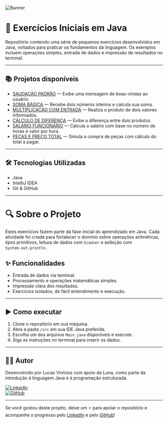 ![Banner](https://github.com/LucVinicius-DEV/java-ezercicios-iniciais/blob/main/banner.png)

# 🧪 Exercícios Iniciais em Java

Repositório contendo uma série de pequenos exercícios desenvolvidos em Java, voltados para praticar os fundamentos da linguagem. Os exemplos incluem operações simples, entrada de dados e impressão de resultados no terminal.

---

## 📚 Projetos disponíveis

- [SAUDAÇÃO PADRÃO](./src) — Exibe uma mensagem de boas-vindas ao usuário.
- [SOMA BÁSICA](./src) — Recebe dois números inteiros e calcula sua soma.
- [MULTIPLICAÇÃO COM ENTRADA](./src) — Realiza o produto de dois valores informados.
- [CÁLCULO DE DIFERENÇA](./src) — Exibe a diferença entre dois produtos.
- [SALÁRIO FUNCIONÁRIO](./src) — Calcula o salário com base no número de horas e valor por hora.
- [PEÇAS E PREÇO TOTAL](./src) — Simula a compra de peças com cálculo do total a pagar.

---

## 🛠️ Tecnologias Utilizadas

- Java
- IntelliJ IDEA
- Git & GitHub

---

# 🔍 Sobre o Projeto

Estes exercícios fazem parte da fase inicial do aprendizado em Java. Cada atividade foi criada para fortalecer o domínio sobre operações aritméticas, tipos primitivos, leitura de dados com `Scanner` e exibição com `System.out.println`.

## ✨ Funcionalidades

- Entrada de dados via terminal.
- Processamento e operações matemáticas simples.
- Impressão clara dos resultados.
- Exercícios isolados, de fácil entendimento e execução.

---

## ▶️ Como executar

1. Clone o repositório em sua máquina.
2. Abra a pasta `/src` em sua IDE Java preferida.
3. Escolha um dos arquivos `Main.java` disponíveis e execute.
4. Siga as instruções no terminal para inserir os dados.

---

## 👨‍💻 Autor

Desenvolvido por Lucas Vinícius com apoio da Luna, como parte da introdução à linguagem Java e à programação estruturada.

[![LinkedIn](https://img.shields.io/badge/LinkedIn-Lucas%20Vinícius-blue?style=flat&logo=linkedin)](https://www.linkedin.com/in/lucas-vin%C3%ADcius-05b41a35b/)  
[![GitHub](https://img.shields.io/badge/GitHub-LucVinicius--DEV-black?style=flat&logo=github)](https://github.com/LucVinicius-DEV)

---

Se você gostou deste projeto, deixe um ⭐ para apoiar o repositório e acompanhe o progresso pelo [LinkedIn](https://www.linkedin.com/in/lucas-vin%C3%ADcius-05b41a35b/) e pelo [GitHub](https://github.com/LucVinicius-DEV)!
